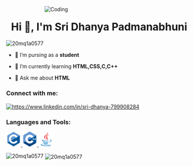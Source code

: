 <img align="right" alt="Coding" width="400" src="https://static.vecteezy.com/system/resources/thumbnails/000/242/482/small_2x/female-developer.jpg">

<h1 align="center">Hi 👋, I'm Sri Dhanya Padmanabhuni</h1>
<p align="left"> <img src="https://komarev.com/ghpvc/?username=20mq1a0577&label=Profile%20views&color=0e75b6&style=flat" alt="20mq1a0577" /> </p>

- 🔭 I’m pursing as a **student**

- 🌱 I’m currently learning **HTML,CSS,C,C++**

- 💬 Ask me about **HTML**

<h3 align="left">Connect with me:</h3>
<p align="left">
<a href="https://linkedin.com/in/https://www.linkedin.com/in/sri-dhanya-799908284" target="blank"><img align="center" src="https://raw.githubusercontent.com/rahuldkjain/github-profile-readme-generator/master/src/images/icons/Social/linked-in-alt.svg" alt="https://www.linkedin.com/in/sri-dhanya-799908284" height="30" width="40" /></a>
</p>

<h3 align="left">Languages and Tools:</h3>
<p align="left"> <a href="https://www.cprogramming.com/" target="_blank" rel="noreferrer"> <img src="https://raw.githubusercontent.com/devicons/devicon/master/icons/c/c-original.svg" alt="c" width="40" height="40"/> </a> <a href="https://www.w3schools.com/cpp/" target="_blank" rel="noreferrer"> <img src="https://raw.githubusercontent.com/devicons/devicon/master/icons/cplusplus/cplusplus-original.svg" alt="cplusplus" width="40" height="40"/> </a> <a href="https://www.java.com" target="_blank" rel="noreferrer"> <img src="https://raw.githubusercontent.com/devicons/devicon/master/icons/java/java-original.svg" alt="java" width="40" height="40"/> </a> </p>

<p><img align="left" src="https://github-readme-stats.vercel.app/api/top-langs?username=20mq1a0577&show_icons=true&locale=en&layout=compact" alt="20mq1a0577" /></p>

<p>&nbsp;<img align="center" src="https://github-readme-stats.vercel.app/api?username=20mq1a0577&show_icons=true&locale=en" alt="20mq1a0577" /></p>
